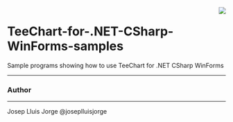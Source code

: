<a href="https://www.steema.com/product/net">
<img align="right" src="http://www.teechart.net/img/logos/teechart_net.png">
</a>

TeeChart-for-.NET-CSharp-WinForms-samples
=========================================

Sample programs showing how to use TeeChart for .NET CSharp WinForms

------
### Author
------
Josep Lluis Jorge @joseplluisjorge